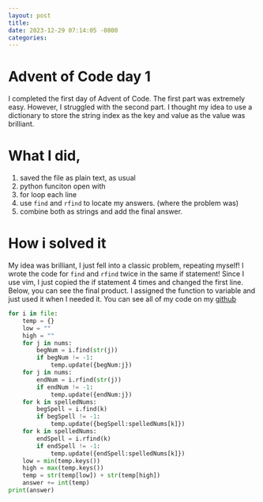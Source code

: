 ```yaml
---
layout: post
title: 
date: 2023-12-29 07:14:05 -0800
categories:
---
```

# Advent of Code day 1
I completed the first day of Advent of Code. The first part was extremely easy. However, I struggled with the second part. I thought my idea to use a dictionary to store the string index as the key and value as the value was brilliant.

# What I did, 
1. saved the file as plain text, as usual
2. python funciton open with
3. for loop each line
4. use `find` and `rfind` to locate my answers. (where the problem was)
5. combine both as strings and add the final answer.

# How i solved it
My idea was brilliant, I just fell into a classic problem, repeating myself! I wrote the code for `find` and `rfind` twice in the same if statement! Since I use vim, I just copied the if statement 4 times and changed the first line. Below, you can see the final product. I assigned the function to variable and just used it when I needed it.
You can see all of my code on my [github][Wblake95]
``` python
for i in file:
    temp = {}
    low = ""
    high = ""
    for j in nums:
        begNum = i.find(str(j))
        if begNum != -1:
            temp.update({begNum:j})
    for j in nums:
        endNum = i.rfind(str(j))
        if endNum != -1:
            temp.update({endNum:j})
    for k in spelledNums:
        begSpell = i.find(k)
        if begSpell != -1:
            temp.update({begSpell:spelledNums[k]})
    for k in spelledNums:
        endSpell = i.rfind(k)
        if endSpell != -1:
            temp.update({endSpell:spelledNums[k]})
    low = min(temp.keys())
    high = max(temp.keys())
    temp = str(temp[low]) + str(temp[high])
    answer += int(temp)
print(answer)
```
[Wblake95]: https://github.com/Wblake95/pythonLearning/tree/main/advent-code
